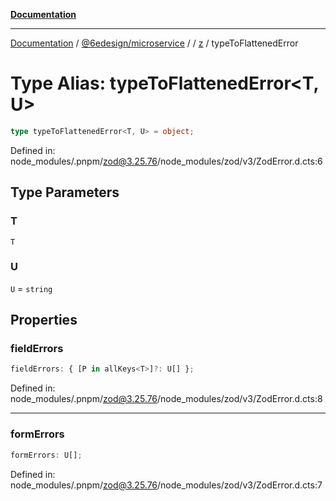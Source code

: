 [**Documentation**](../../../../../README.md)

***

[Documentation](../../../../../README.md) / [@6edesign/microservice](../../../README.md) / [](../../../README.md) / [z](../README.md) / typeToFlattenedError

# Type Alias: typeToFlattenedError&lt;T, U&gt;

```ts
type typeToFlattenedError<T, U> = object;
```

Defined in: node\_modules/.pnpm/zod@3.25.76/node\_modules/zod/v3/ZodError.d.cts:6

## Type Parameters

### T

`T`

### U

`U` = `string`

## Properties

### fieldErrors

```ts
fieldErrors: { [P in allKeys<T>]?: U[] };
```

Defined in: node\_modules/.pnpm/zod@3.25.76/node\_modules/zod/v3/ZodError.d.cts:8

***

### formErrors

```ts
formErrors: U[];
```

Defined in: node\_modules/.pnpm/zod@3.25.76/node\_modules/zod/v3/ZodError.d.cts:7
